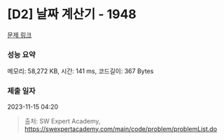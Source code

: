 # [D2] 날짜 계산기 - 1948 

[문제 링크](https://swexpertacademy.com/main/code/problem/problemDetail.do?contestProbId=AV5PnnU6AOsDFAUq) 

### 성능 요약

메모리: 58,272 KB, 시간: 141 ms, 코드길이: 367 Bytes

### 제출 일자

2023-11-15 04:20



> 출처: SW Expert Academy, https://swexpertacademy.com/main/code/problem/problemList.do
